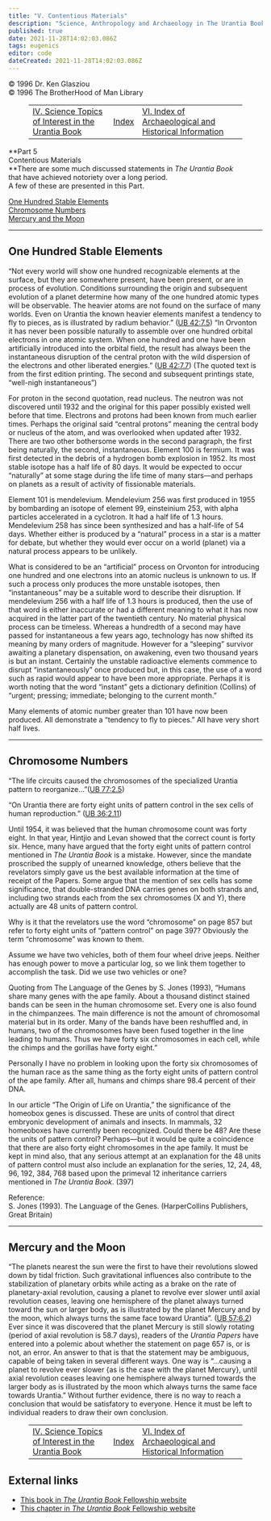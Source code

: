 ```yaml
---
title: "V. Contentious Materials"
description: "Science, Anthropology and Archaeology in The Urantia Book"
published: true
date: 2021-11-28T14:02:03.086Z
tags: eugenics
editor: code
dateCreated: 2021-11-28T14:02:03.086Z
---
```


<p class="v-card v-sheet theme--light grey lighten-3 px-2">© 1996 Dr. Ken Glasziou<br>© 1996 The BrotherHood of Man Library</p>

<figure class="table chapter-navigator">
  <table>
    <tbody>
      <tr>
        <td>
        <a href="/en/book/Ken_Glasziou/Science_Anthropology_and_Archaeology_in_The_Urantia_Book/4">
          <span class="mdi mdi-arrow-left-drop-circle"></span><span class="pl-2">IV. Science Topics of Interest in the Urantia Book</span>
        </td>
        <td>
        <a href="/en/book/Ken_Glasziou/Science_Anthropology_and_Archaeology_in_The_Urantia_Book#index">
          <span class="mdi mdi-book-open-variant"></span><span class="pl-2">Index</span>
        </a>
        </td>
        <td>
        <a href="/en/book/Ken_Glasziou/Science_Anthropology_and_Archaeology_in_The_Urantia_Book/6">
          <span class="pr-2">VI. Index of Archaeological and Historical Information</span><span class="mdi mdi-arrow-right-drop-circle"></span>
        </a>
        </td>
      </tr>
    </tbody>
  </table>
</figure>

**Part 5  
Contentious Materials  
**There are some much discussed statements in _The Urantia Book_  
that have achieved notoriety over a long period.  
A few of these are presented in this Part.  
  
[One Hundred Stable Elements  
](https://archive.urantiabook.org/archive/readers/doc185.htm#onehundred)[Chromosome Numbers  
](https://archive.urantiabook.org/archive/readers/doc185.htm#chromosome)[Mercury and the Moon](https://archive.urantiabook.org/archive/readers/doc185.htm#mercury)  

---

## One Hundred Stable Elements

“Not every world will show one hundred recognizable elements at the surface, but they are somewhere present, have been present, or are in process of evolution. Conditions surrounding the origin and subsequent evolution of a planet determine how many of the one hundred atomic types will be observable. The heavier atoms are not found on the surface of many worlds. Even on Urantia the known heavier elements manifest a tendency to fly to pieces, as is illustrated by radium behavior.” ([UB 42:7.5](/en/The_Urantia_Book/42#p7_5)) “In Orvonton it has never been possible naturally to assemble over one hundred orbital electrons in one atomic system. When one hundred and one have been artificially introduced into the orbital field, the result has always been the instantaneous disruption of the central proton with the wild dispersion of the electrons and other liberated energies.” ([UB 42:7.7](/en/The_Urantia_Book/42#p7_7)) (The quoted text is from the first edition printing. The second and subsequent printings state, “well-nigh instantaneous”)

For proton in the second quotation, read nucleus. The neutron was not discovered until 1932 and the original for this paper possibly existed well before that time. Electrons and protons had been known from much earlier times. Perhaps the original said “central protons” meaning the central body or nucleus of the atom, and was overlooked when updated after 1932. There are two other bothersome words in the second paragraph, the first being naturally, the second, instantaneous. Element 100 is fermium. It was first detected in the debris of a hydrogen bomb explosion in 1952. Its most stable isotope has a half life of 80 days. It would be expected to occur “naturally” at some stage during the life time of many stars—and perhaps on planets as a result of activity of fissionable materials.

Element 101 is mendelevium. Mendelevium 256 was first produced in 1955 by bombarding an isotope of element 99, einsteinium 253, with alpha particles accelerated in a cyclotron. It had a half life of 1.3 hours. Mendelevium 258 has since been synthesized and has a half-life of 54 days. Whether either is produced by a “natural” process in a star is a matter for debate, but whether they would ever occur on a world (planet) via a natural process appears to be unlikely.

What is considered to be an “artificial” process on Orvonton for introducing one hundred and one electrons into an atomic nucleus is unknown to us. If such a process only produces the more unstable isotopes, then “instantaneous” may be a suitable word to describe their disruption. If mendelevium 256 with a half life of 1.3 hours is produced, then the use of that word is either inaccurate or had a different meaning to what it has now acquired in the latter part of the twentieth century. No material physical process can be timeless. Whereas a hundredth of a second may have passed for instantaneous a few years ago, technology has now shifted its meaning by many orders of magnitude. However for a “sleeping” survivor awaiting a planetary dispensation, on awakening, even two thousand years is but an instant. Certainly the unstable radioactive elements commence to disrupt “instantaneously” once produced but, in this case, the use of a word such as rapid would appear to have been more appropriate. Perhaps it is worth noting that the word “instant” gets a dictionary definition (Collins) of “urgent; pressing; immediate; belonging to the current month.”

Many elements of atomic number greater than 101 have now been produced. All demonstrate a “tendency to fly to pieces.” All have very short half lives.

---

## Chromosome Numbers

“The life circuits caused the chromosomes of the specialized Urantia pattern to reorganize...”([UB 77:2.5](/en/The_Urantia_Book/77#p2_5))

“On Urantia there are forty eight units of pattern control in the sex cells of human reproduction.” ([UB 36:2.11](/en/The_Urantia_Book/36#p2_11))

Until 1954, it was believed that the human chromosome count was forty eight. In that year, Hintjio and Levan showed that the correct count is forty six. Hence, many have argued that the forty eight units of pattern control mentioned in _The Urantia Book_ is a mistake. However, since the mandate proscribed the supply of unearned knowledge, others believe that the revelators simply gave us the best available information at the time of receipt of the Papers. Some argue that the mention of sex cells has some significance, that double-stranded DNA carries genes on both strands and, including two strands each from the sex chromosomes (X and Y), there actually are 48 units of pattern control.

Why is it that the revelators use the word “chromosome” on page 857 but refer to forty eight units of “pattern control” on page 397? Obviously the term “chromosome” was known to them.

Assume we have two vehicles, both of them four wheel drive jeeps. Neither has enough power to move a particular log, so we link them together to accomplish the task. Did we use two vehicles or one?

Quoting from The Language of the Genes by S. Jones (1993), “Humans share many genes with the ape family. About a thousand distinct stained bands can be seen in the human chromosome set. Every one is also found in the chimpanzees. The main difference is not the amount of chromosomal material but in its order. Many of the bands have been reshuffled and, in humans, two of the chromosomes have been fused together in the line leading to humans. Thus we have forty six chromosomes in each cell, while the chimps and the gorillas have forty eight.”

Personally I have no problem in looking upon the forty six chromosomes of the human race as the same thing as the forty eight units of pattern control of the ape family. After all, humans and chimps share 98.4 percent of their DNA.

In our article “The Origin of Life on Urantia,” the significance of the homeobox genes is discussed. These are units of control that direct embryonic development of animals and insects. In mammals, 32 homeoboxes have currently been recognized. Could there be 48? Are these the units of pattern control? Perhaps—but it would be quite a coincidence that there are also forty eight chromosomes in the ape family. It must be kept in mind also, that any serious attempt at an explanation for the 48 units of pattern control must also include an explanation for the series, 12, 24, 48, 96, 192, 384, 768 based upon the primeval 12 inheritance carriers mentioned in _The Urantia Book_. (397)

Reference:  
S. Jones (1993). The Language of the Genes. (HarperCollins Publishers, Great Britain)

---

## Mercury and the Moon

“The planets nearest the sun were the first to have their revolutions slowed down by tidal friction. Such gravitational influences also contribute to the stabilization of planetary orbits while acting as a brake on the rate of planetary-axial revolution, causing a planet to revolve ever slower until axial revolution ceases, leaving one hemisphere of the planet always turned toward the sun or larger body, as is illustrated by the planet Mercury and by the moon, which always turns the same face toward Urantia”. ([UB 57:6.2](/en/The_Urantia_Book/57#p6_2)) Ever since it was discovered that the planet Mercury is still slowly rotating (period of axial revolution is 58.7 days), readers of the _Urantia Papers_ have entered into a polemic about whether the statement on page 657 is, or is not, an error. An answer to that is that the statement may be ambiguous, capable of being taken in several different ways. One way is “...causing a planet to revolve ever slower {as is the case with the planet Mercury}, until axial revolution ceases leaving one hemisphere always turned towards the larger body as is illustrated by the moon which always turns the same face towards Urantia.” Without further evidence, there is no way to reach a conclusion that would be satisfatory to everyone. Hence it must be left to individual readers to draw their own conclusion.

<figure class="table chapter-navigator">
  <table>
    <tbody>
      <tr>
        <td>
        <a href="/en/book/Ken_Glasziou/Science_Anthropology_and_Archaeology_in_The_Urantia_Book/4">
          <span class="mdi mdi-arrow-left-drop-circle"></span><span class="pl-2">IV. Science Topics of Interest in the Urantia Book</span>
        </td>
        <td>
        <a href="/en/book/Ken_Glasziou/Science_Anthropology_and_Archaeology_in_The_Urantia_Book#index">
          <span class="mdi mdi-book-open-variant"></span><span class="pl-2">Index</span>
        </a>
        </td>
        <td>
        <a href="/en/book/Ken_Glasziou/Science_Anthropology_and_Archaeology_in_The_Urantia_Book/6">
          <span class="pr-2">VI. Index of Archaeological and Historical Information</span><span class="mdi mdi-arrow-right-drop-circle"></span>
        </a>
        </td>
      </tr>
    </tbody>
  </table>
</figure>

## External links

- [This book in _The Urantia Book_ Fellowship website](https://urantiabook.org/Science-Topics-in-The-Urantia-Book)
- [This chapter in _The Urantia Book_ Fellowship website](https://archive.urantiabook.org/archive/readers/doc185.htm)
